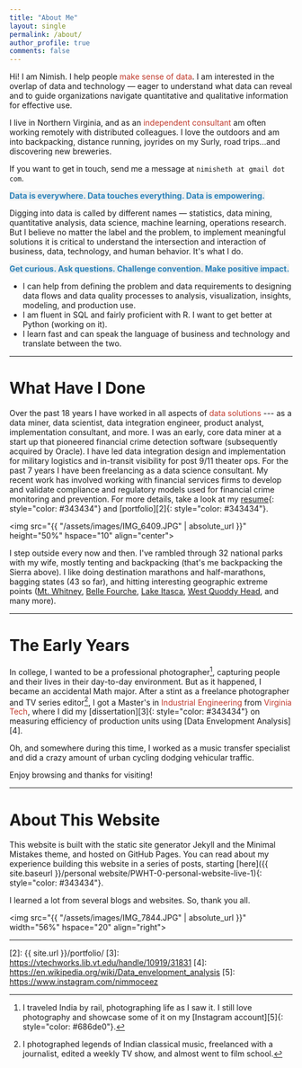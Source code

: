 ```yaml
---
title: "About Me"
layout: single
permalink: /about/
author_profile: true
comments: false
---
```


Hi! I am Nimish. I help people <font color="#c0392b">make sense of data</font>. I am interested in the overlap of data and technology — eager to understand what data can reveal and to guide organizations navigate quantitative and qualitative information for effective use. 

I live in Northern Virginia, and as an <font color="#c0392b">independent consultant</font> am often working remotely with distributed colleagues. I love the outdoors and am into backpacking, distance running, joyrides on my Surly, road trips...and discovering new breweries.

If you want to get in touch, send me a message at `nimisheth at gmail dot com`.

<span style="color: #2980b9; background-color:#ecf0f1">**Data is everywhere. Data touches everything. Data is empowering.**</span>

Digging into data is called by different names — <span style="color: ">statistics, data mining, quantitative analysis, data science, machine learning, operations research</span>. But I believe no matter the label and the problem, to implement meaningful solutions it is critical to understand the intersection and interaction of business, data, technology, and human behavior. It's what I do.

<span style="color: #2980b9; background-color:#ecf0f1">**Get curious. Ask questions. Challenge convention. Make positive impact.**</span>

- I can help from defining the problem and data requirements to designing data flows and data quality processes to analysis, visualization, insights, modeling, and production use.
- I am fluent in SQL and fairly proficient with R. I want to get better at Python (working on it).
- I learn fast and can speak the language of business and technology and translate between the two.

-- -- -- --

# What Have I Done
Over the past 18 years I have worked in all aspects of <font color="#c0392b">data solutions</font> --- as a data miner, data scientist, data integration engineer, product analyst, implementation consultant, and more. I was an early, core data miner at a start up that pioneered financial crime detection software (subsequently acquired by Oracle). I have led data integration design and implementation for military logistics and in-transit visibility for post 9/11 theater ops. For the past 7 years I have been freelancing as a data science consultant. My recent work has involved working with financial services firms to develop and validate compliance and regulatory models used for financial crime monitoring and prevention. For more details, take a look at my [resume][1]{: style="color: #343434"} and [portfolio][2]{: style="color: #343434"}.

<img src="{{ "/assets/images/IMG_6409.JPG" | absolute_url }}"
height="50%" hspace="10" align="center">

I step outside every now and then. I've rambled through 32 national parks with my wife, mostly tenting and backpacking (that's me backpacking the Sierra above). I like doing destination marathons and half-marathons, bagging states (43 so far), and hitting interesting geographic extreme points ([Mt. Whitney][], [Belle Fourche][], [Lake Itasca][], [West Quoddy Head][], and many more).

[Belle Fourche]: https://www.atlasobscura.com/places/center-of-the-nation-monument
[Mt. Whitney]: https://www.nps.gov/seki/planyourvisit/whitney.htm
[West Quoddy Head]: http://www.stateparks.com/quoddy_head_state_park_in_maine.html
[Lake Itasca]: https://www.dnr.state.mn.us/state_parks/Itasca/headwaters.html

-- -- -- --

# The Early Years
In college, I wanted to be a professional photographer[^fnote1], capturing people and their lives in their day-to-day environment. But as it happened, I became an accidental Math major. After a stint as a freelance photographer and TV series editor[^fnote2], I got a Master's in <font color="#c0392b">Industrial Engineering</font> from <font color="#c0392b">Virginia Tech</font>, where I did my [dissertation][3]{: style="color: #343434"} on measuring efficiency of production units using [Data Envelopment Analysis][4].

Oh, and somewhere during this time, I worked as a music transfer specialist and did a crazy amount of urban cycling dodging vehicular traffic.

Enjoy browsing and thanks for visiting!

-- -- -- --

# About This Website
This website is built with the static site generator Jekyll and the Minimal Mistakes theme, and hosted on GitHub Pages. You can read about my experience building this website in a series of posts, starting [here]({{ site.baseurl }}/personal website/PWHT-0-personal-website-live-1){: style="color: #343434"}.

I learned a lot from several blogs and websites. So, thank you all.



<img src="{{ "/assets/images/IMG_7844.JPG" | absolute_url }}"
width="56%" hspace="20" align="right">

-- -- -- --

[^fnote1]: I traveled India by rail, photographing life as I saw it. I still love photography and showcase some of it on my [Instagram account][5]{: style="color: #686de0"}.
[^fnote2]: I photographed legends of Indian classical music, freelanced with a journalist, edited a weekly TV show, and almost went to film school.

[1]: https://niimmiish.github.io/resume1
[2]: {{ site.url }}/portfolio/
[3]: https://vtechworks.lib.vt.edu/handle/10919/31831
[4]: https://en.wikipedia.org/wiki/Data_envelopment_analysis
[5]: https://www.instagram.com/nimmoceez
